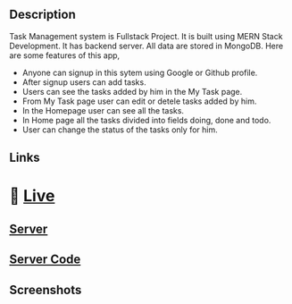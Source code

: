 
## Description

Task Management system is Fullstack Project. It is built using MERN Stack Development. It has backend server. All data are stored in MongoDB. Here are some features of this app,

- Anyone can signup in this sytem using Google or Github profile.
- After signup users can add tasks.
- Users can see the tasks added by him in the My Task page.
- From My Task page user can edit or detele tasks added by him.
- In the Homepage user can see all the tasks.
- In Home page all the tasks divided into fields doing, done and todo.
- User can change the status of the tasks only for him.


##  Links
# 🔗 [Live](https://golden-narwhal-ab1b27.netlify.app/)
## [Server](https://task-management-backend-roan.vercel.app/)
## [Server Code](https://github.com/minhajul9/task-management-backend)

## Screenshots

